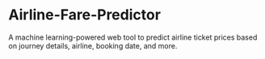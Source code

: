 # Airline-Fare-Predictor
A machine learning-powered web tool to predict airline ticket prices based on journey details, airline, booking date, and more.
